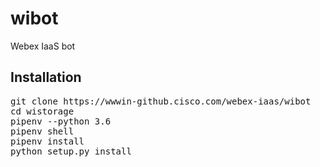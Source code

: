 # wibot

Webex IaaS bot

## Installation
<pre>
git clone https://wwwin-github.cisco.com/webex-iaas/wibot
cd wistorage
pipenv --python 3.6
pipenv shell
pipenv install
python setup.py install
</pre>
